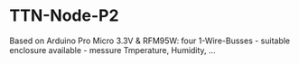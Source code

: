 # TTN-Node-P2
Based on Arduino Pro Micro 3.3V & RFM95W:  four 1-Wire-Busses - suitable enclosure available - messure Tmperature, Humidity, ...

